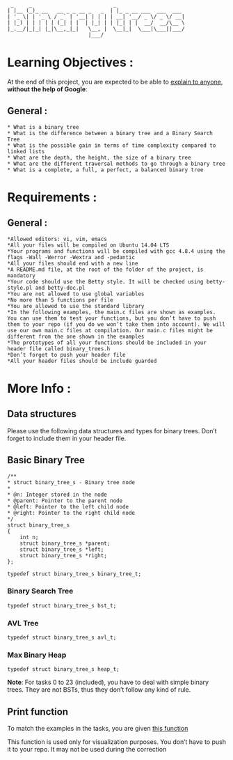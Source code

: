 ```
 _     _                          _                      
| |__ (_)_ __   __ _ _ __ _   _  | |_ _ __ ___  ___  ___ 
| '_ \| | '_ \ / _` | '__| | | | | __| '__/ _ \/ _ \/ __|
| |_) | | | | | (_| | |  | |_| | | |_| | |  __/  __/\__ \
|_.__/|_|_| |_|\__,_|_|   \__, |  \__|_|  \___|\___||___/
                          |___/                          
```


# Learning Objectives :

At the end of this project, you are expected to be able to [explain to anyone](https://fs.blog/2012/04/feynman-technique/), **without the help of Google**:

## General :

    * What is a binary tree
    * What is the difference between a binary tree and a Binary Search Tree
    * What is the possible gain in terms of time complexity compared to linked lists
    * What are the depth, the height, the size of a binary tree
    * What are the different traversal methods to go through a binary tree
    * What is a complete, a full, a perfect, a balanced binary tree

# Requirements :

## General :

    *Allowed editors: vi, vim, emacs
    *All your files will be compiled on Ubuntu 14.04 LTS
    *Your programs and functions will be compiled with gcc 4.8.4 using the flags -Wall -Werror -Wextra and -pedantic
    *All your files should end with a new line
    *A README.md file, at the root of the folder of the project, is mandatory
    *Your code should use the Betty style. It will be checked using betty-style.pl and betty-doc.pl
    *You are not allowed to use global variables
    *No more than 5 functions per file
    *You are allowed to use the standard library
    *In the following examples, the main.c files are shown as examples. You can use them to test your functions, but you don’t have to push them to your repo (if you do we won’t take them into account). We will use our own main.c files at compilation. Our main.c files might be different from the one shown in the examples
    *The prototypes of all your functions should be included in your header file called binary_trees.h
    *Don’t forget to push your header file
    *All your header files should be include guarded

# More Info :

## Data structures

Please use the following data structures and types for binary trees. Don’t forget to include them in your header file.

## Basic Binary Tree

    /**
    * struct binary_tree_s - Binary tree node
    *
    * @n: Integer stored in the node
    * @parent: Pointer to the parent node
    * @left: Pointer to the left child node
    * @right: Pointer to the right child node
    */
    struct binary_tree_s
    {
        int n;
        struct binary_tree_s *parent;
        struct binary_tree_s *left;
        struct binary_tree_s *right;
    };

    typedef struct binary_tree_s binary_tree_t;

### Binary Search Tree

    typedef struct binary_tree_s bst_t;

### AVL Tree

    typedef struct binary_tree_s avl_t;

### Max Binary Heap

    typedef struct binary_tree_s heap_t;

**Note**: For tasks 0 to 23 (included), you have to deal with simple binary trees. They are not BSTs, thus they don’t follow any kind of rule.

## Print function

To match the examples in the tasks, you are given [this function](https://github.com/holbertonschool/0x1C.c)

This function is used only for visualization purposes. You don’t have to push it to your repo. It may not be used during the correction